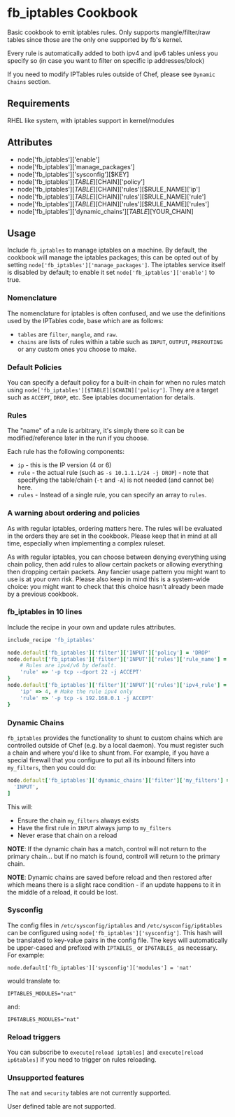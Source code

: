 fb_iptables Cookbook
====================
Basic cookbook to emit iptables rules. Only supports mangle/filter/raw
tables since those are the only one supported by fb's kernel.

Every rule is automatically added to both ipv4 and ipv6 tables unless
you specify so (in case you want to filter on specific ip
addresses/block)

If you need to modify IPTables rules outside of Chef, please see `Dynamic
Chains` section.

Requirements
------------
RHEL like system, with iptables support in kernel/modules

Attributes
----------
* node['fb_iptables']['enable']
* node['fb_iptables']['manage_packages']
* node['fb_iptables']['sysconfig'][$KEY]
* node['fb_iptables'][$TABLE][$CHAIN]['policy']
* node['fb_iptables'][$TABLE][$CHAIN]['rules'][$RULE_NAME]['ip']
* node['fb_iptables'][$TABLE][$CHAIN]['rules'][$RULE_NAME]['rule']
* node['fb_iptables'][$TABLE][$CHAIN]['rules'][$RULE_NAME]['rules']
* node['fb_iptables']['dynamic_chains'][$TABLE][$YOUR_CHAIN]

Usage
-----
Include `fb_iptables` to manage iptables on a machine. By default, the cookbook
will manage the iptables packages; this can be opted out of by setting
`node['fb_iptables']['manage_packages']`. The iptables service itself is
disabled by default; to enable it set `node['fb_iptables']['enable']` to true.

### Nomenclature
The nomenclature for iptables is often confused, and we use the definitions used
by the IPTables code, base which are as follows:

* `tables` are `filter`, `mangle`, and `raw`.
* `chains` are lists of rules within a table such as `INPUT`, `OUTPUT`,
  `PREROUTING` or any custom ones you choose to make.

### Default Policies
You can specify a default policy for a built-in chain for when no rules match
using `node['fb_iptables'][$TABLE][$CHAIN]['policy']`. They are a target such as
`ACCEPT`, `DROP`, etc. See iptables documentation for details.

### Rules
The "name" of a rule is arbitrary, it's simply there so it can be
modified/reference later in the run if you choose.

Each rule has the following components:
* `ip` - this is the IP version (4 or 6)
* `rule` - the actual rule (such as `-s 10.1.1.1/24 -j DROP`) - note that
  specifying the table/chain (`-t` and `-A`) is not needed (and cannot be) here.
* `rules` - Instead of a single rule, you can specify an array to `rules`.

### A warning about ordering and policies
As with regular iptables, ordering matters here. The rules will be
evaluated in the orders they are set in the cookbook. Please keep that
in mind at all time, especially when implementing a complex ruleset.

As with regular iptables, you can choose between denying everything
using chain policy, then add rules to allow certain packets or
allowing everything then dropping certain packets. Any fancier usage
pattern you might want to use is at your own risk. Please also keep in
mind this is a system-wide choice: you might want to check that this
choice hasn't already been made by a previous cookbook.

### fb_iptables in 10 lines
Include the recipe in your own and update rules attributes.

```ruby
include_recipe 'fb_iptables'

node.default['fb_iptables']['filter']['INPUT']['policy'] = 'DROP'
node.default['fb_iptables']['filter']['INPUT']['rules']['rule_name'] = {
    # Rules are ipv4/v6 by default.
    'rule' => '-p tcp --dport 22 -j ACCEPT'
}
node.default['fb_iptables']['filter']['INPUT']['rules']['ipv4_rule'] = {
    'ip' => 4, # Make the rule ipv4 only
    'rule' => '-p tcp -s 192.168.0.1 -j ACCEPT'
}
```

### Dynamic Chains
`fb_iptables` provides the functionality to shunt to custom chains which are
controlled outside of Chef (e.g. by a local daemon). You must register such a
chain and where you'd like to shunt from. For example, if you have a special
firewall that you configure to put all its inbound filters into `my_filters`,
then you could do:

```ruby
node.default['fb_iptables']['dynamic_chains']['filter']['my_filters'] = [
  'INPUT',
]
```

This will:
* Ensure the chain `my_filters` always exists
* Have the first rule in `INPUT` always jump to `my_filters`
* Never erase that chain on a reload

**NOTE**: If the dynamic chain has a match, control will not return to the
primary chain... but if no match is found, controll will return to the primary
chain.

**NOTE**: Dynamic chains are saved before reload and then restored after which
means there is a slight race condition - if an update happens to it in the
middle of a reload, it could be lost.

### Sysconfig
The config files in `/etc/sysconfig/iptables` and `/etc/sysconfig/ip6tables` can
be configured using `node['fb_iptables']['sysconfig']`. This hash will be
translated to key-value pairs in the config file. The keys will automatically be
upper-cased and prefixed with `IPTABLES_` or `IP6TABLES_` as necessary. For
example:

```
node.default['fb_iptables']['sysconfig']['modules'] = 'nat'
```

would translate to:

```
IPTABLES_MODULES="nat"
```

and:

```
IP6TABLES_MODULES="nat"
```

### Reload triggers
You can subscribe to `execute[reload iptables]` and `execute[reload ip6tables]`
if you need to trigger on rules reloading.

### Unsupported features
The `nat` and `security` tables are not currently supported.

User defined table are not supported.
